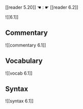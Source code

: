 [[reader 5.20]] ☚ : ☛ [[reader 6.2]]

![[6.1]]

## Commentary

![[commentary 6.1]]

## Vocabulary

![[vocab 6.1]]

## Syntax

![[syntax 6.1]]

